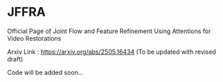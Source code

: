 # JFFRA
Official Page of Joint Flow and Feature Refinement Using Attentions for Video Restorations


Arxiv Link : https://arxiv.org/abs/2505.16434  (To be updated with revised draft)

Code will be added soon...